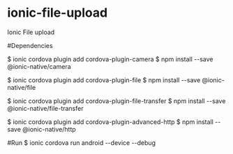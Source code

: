 # ionic-file-upload
Ionic File upload

#Dependencies

$ ionic cordova plugin add cordova-plugin-camera
$ npm install --save @ionic-native/camera

$ ionic cordova plugin add cordova-plugin-file
$ npm install --save @ionic-native/file

$ ionic cordova plugin add cordova-plugin-file-transfer
$ npm install --save @ionic-native/file-transfer

$ ionic cordova plugin add cordova-plugin-advanced-http
$ npm install --save @ionic-native/http

#Run
$ ionic cordova run android --device --debug
